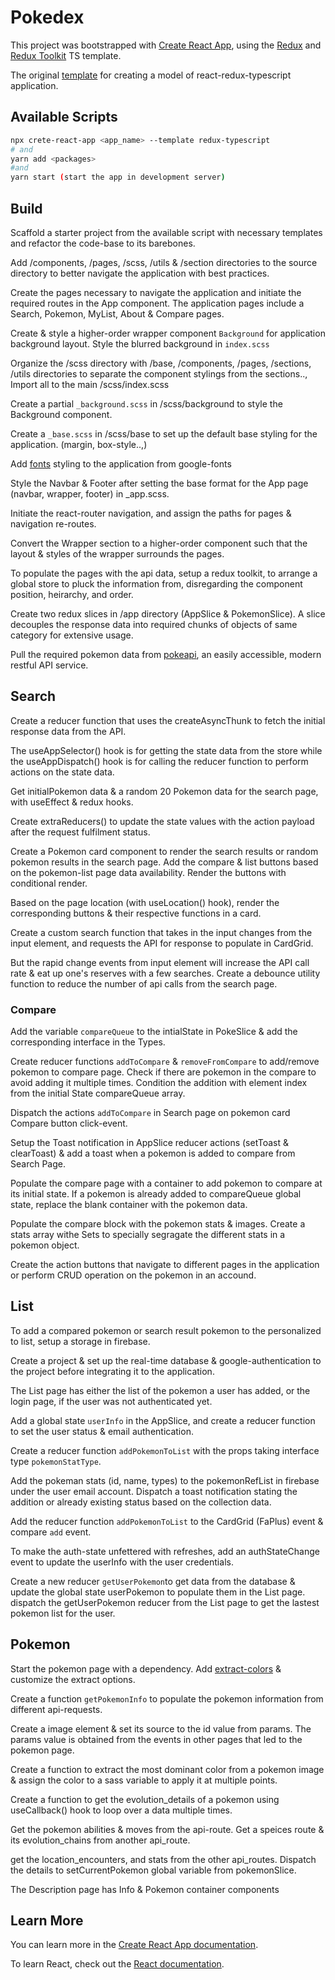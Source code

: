 # Pokedex

This project was bootstrapped with [Create React App](https://github.com/facebook/create-react-app), using the [Redux](https://redux.js.org/) and [Redux Toolkit](https://redux-toolkit.js.org/) TS template.

The original [template](https://react-redux.js.org/introduction/getting-started) for creating a model of react-redux-typescript application.

## Available Scripts

```bash
npx crete-react-app <app_name> --template redux-typescript
# and
yarn add <packages>
#and
yarn start (start the app in development server)
```

## Build

Scaffold a starter project from the available script with necessary templates and refactor the code-base to its barebones.

Add /components, /pages, /scss, /utils & /section directories to the source directory to better navigate the application with best practices.

Create the pages necessary to navigate the application and initiate the required routes in the App component. The application pages include a Search, Pokemon, MyList, About & Compare pages.

Create & style a higher-order wrapper component `Background` for application background layout. Style the blurred background in `index.scss`

Organize the /scss directory with /base, /components, /pages, /sections, /utils directories to separate the component stylings from the sections.., Import all to the main /scss/index.scss

Create a partial `_background.scss` in /scss/background to style the Background component.

Create a `_base.scss` in /scss/base to set up the default base styling for the application. (margin, box-style..,)

Add [fonts](https://fonts.google.com/specimen/Raleway?query=ral) styling to the application from google-fonts

Style the Navbar & Footer after setting the base format for the App page (navbar, wrapper, footer) in \_app.scss.

Initiate the react-router navigation, and assign the paths for pages & navigation re-routes.

Convert the Wrapper section to a higher-order component such that the layout & styles of the wrapper surrounds the pages.

To populate the pages with the api data, setup a redux toolkit, to arrange a global store to pluck the information from, disregarding the component position, heirarchy, and order.

Create two redux slices in /app directory (AppSlice & PokemonSlice). A slice decouples the response data into required chunks of objects of same category for extensive usage.

Pull the required pokemon data from [pokeapi](https://pokeapi.co/), an easily accessible, modern restful API service.

## Search

Create a reducer function that uses the createAsyncThunk to fetch the initial response data from the API.

The useAppSelector() hook is for getting the state data from the store while the useAppDispatch() hook is for calling the reducer function to perform actions on the state data.

Get initialPokemon data & a random 20 Pokemon data for the search page, with useEffect & redux hooks.

Create extraReducers() to update the state values with the action payload after the request fulfilment status.

Create a Pokemon card component to render the search results or random pokemon results in the search page. Add the compare & list buttons based on the pokemon-list page data availability. Render the buttons with conditional render.

Based on the page location (with useLocation() hook), render the corresponding buttons & their respective functions in a card.

Create a custom search function that takes in the input changes from the input element, and requests the API for response to populate in CardGrid.

But the rapid change events from input element will increase the API call rate & eat up one's reserves with a few searches. Create a debounce utility function to reduce the number of api calls from the search page.

### Compare

Add the variable `compareQueue` to the intialState in PokeSlice & add the corresponding interface in the Types.

Create reducer functions `addToCompare` & `removeFromCompare` to add/remove pokemon to compare page. Check if there are pokemon in the compare to avoid adding it multiple times. Condition the addition with element index from the initial State compareQueue array.

Dispatch the actions `addToCompare` in Search page on pokemon card Compare button click-event.

Setup the Toast notification in AppSlice reducer actions (setToast & clearToast) & add a toast when a pokemon is added to compare from Search Page.

Populate the compare page with a container to add pokemon to compare at its initial state. If a pokemon is already added to compareQueue global state, replace the blank container with the pokemon data.

Populate the compare block with the pokemon stats & images. Create a stats array withe Sets to specially segragate the different stats in a pokemon object.

Create the action buttons that navigate to different pages in the application or perform CRUD operation on the pokemon in an accound.

## List

To add a compared pokemon or search result pokemon to the personalized to list, setup a storage in firebase.

Create a project & set up the real-time database & google-authentication to the project before integrating it to the application.

The List page has either the list of the pokemon a user has added, or the login page, if the user was not authenticated yet.

Add a global state `userInfo` in the AppSlice, and create a reducer function to set the user status & email authentication.

Create a reducer function `addPokemonToList` with the props taking interface type `pokemonStatType`.

Add the pokeman stats (id, name, types) to the pokemonRefList in firebase under the user email account. Dispatch a toast notification stating the addition or already existing status based on the collection data.

Add the reducer function `addPokemonToList` to the CardGrid (FaPlus) event & compare `add` event.

To make the auth-state unfettered with refreshes, add an authStateChange event to update the userInfo with the user credentials.

Create a new reducer `getUserPokemon`to get data from the database & update the global state userPokemon to populate them in the List page. dispatch the getUserPokemon reducer from the List page to get the lastest pokemon list for the user.

## Pokemon

Start the pokemon page with a dependency. Add [extract-colors](https://www.npmjs.com/package/extract-colors) & customize the extract options.

Create a function `getPokemonInfo` to populate the pokemon information from different api-requests.

Create a image element & set its source to the id value from params. The params value is obtained from the events in other pages that led to the pokemon page.

Create a function to extract the most dominant color from a pokemon image & assign the color to a sass variable to apply it at multiple points.

Create a function to get the evolution_details of a pokemon using useCallback() hook to loop over a data multiple times.

Get the pokemon abilities & moves from the api-route. Get a speices route & its evolution_chains from another api_route.

get the location_encounters, and stats from the other api_routes. Dispatch the details to setCurrentPokemon global variable from pokemonSlice.

The Description page has Info & Pokemon container components

## Learn More

You can learn more in the [Create React App documentation](https://facebook.github.io/create-react-app/docs/getting-started).

To learn React, check out the [React documentation](https://reactjs.org/).
